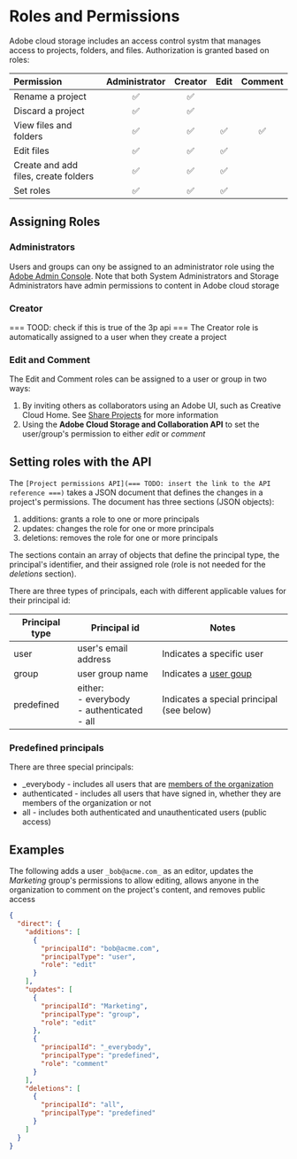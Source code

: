 # Roles and Permissions

Adobe cloud storage includes an access control systm that manages access to projects, folders, and files. Authorization is granted based on roles:

| Permission                           |  Administrator | Creator | Edit | Comment |
| :----------------------------------- | :-------------:| :-----: | :--: | :------:|
| Rename a project                     | ✅             | ✅      |      |         |
| Discard a project                    | ✅             | ✅      |      |         |
| View files and folders               | ✅             | ✅      | ✅   | ✅      |
| Edit files                           | ✅             | ✅      | ✅   |         |
| Create and add files, create folders | ✅             | ✅      | ✅   |         |
| Set roles                            | ✅             | ✅      | ✅   |         |

## Assigning Roles

### Administrators

Users and groups can ony be assigned to an administrator role using the [Adobe Admin Console](https://helpx.adobe.com/enterprise/using/admin-roles.html).
Note that both System Administrators and Storage Administrators have admin permissions to content in Adobe cloud storage

### Creator

=== TOOD: check if this is true of the 3p api ===
The Creator role is automatically assigned to a user when they create a project

### Edit and Comment

The Edit and Comment roles can be assigned to a user or group in two ways:

1. By inviting others as collaborators using an Adobe UI, such as Creative Cloud Home. See [Share Projects](https://helpx.adobe.com/creative-cloud/help/share-project.html) for more information
2. Using the **Adobe Cloud Storage and Collaboration API** to set the user/group's permission to either _edit_ or _comment_

## Setting roles with the API

The `[Project permissions API](=== TODO: insert the link to the API reference ===)` takes a JSON document that defines the changes in a project's permissions. The document has three sections (JSON objects):

1. additions: grants a role to one or more principals
2. updates: changes the role for one or more principals
3. deletions: removes the role for one or more principals

The sections contain an array of objects that define the principal type, the principal's identifier, and their assigned role (role is not needed for the _deletions_ section).

There are three types of principals, each with different applicable values for their principal id:

| Principal type | Principal id         | Notes |
| -------------- | -------------------- | ----- |
| user           | user's email address | Indicates a specific user |
| group          | user group name      | Indicates a [user goup](https://helpx.adobe.com/enterprise/using/user-groups.html) |
| predefined     | either: <br />- everybody<br /> - authenticated<br /> - all | Indicates a special principal (see below) |

### Predefined principals

There are three special principals:

- _everybody - includes all users that are [members of the organization](https://helpx.adobe.com/enterprise/using/manage-directory-users.html)
- authenticated - includes all users that have signed in, whether they are members of the organization or not
- all - includes both authenticated and unauthenticated users (public access)

## Examples

The following adds a user `_bob@acme.com_` as an editor, updates the _Marketing_ group's permissions to allow editing, allows anyone in the organization to comment on the project's content, and removes public access

```JSON
{
  "direct": {
    "additions": [
      {
        "principalId": "bob@acme.com",
        "principalType": "user",
        "role": "edit"
      }
    ],
    "updates": [
      {
        "principalId": "Marketing",
        "principalType": "group",
        "role": "edit"
      },
      {
        "principalId": "_everybody",
        "principalType": "predefined",
        "role": "comment"
      }
    ],
    "deletions": [
      {
        "principalId": "all",
        "principalType": "predefined"
      }
    ]
  }
}
```
